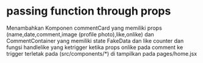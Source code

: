 # passing function through props
Menambahkan Komponen commentCard yang memiliki props (name,date,comment,image (profile photo),like,onlike) dan CommentContainer yang  memiliki state FakeData dan like counter dan fungsi handlelike yang ketrigger ketika props onlike pada comment ke trigger  terletak pada (src/components/*) di tampilkan pada pages/home.jsx
